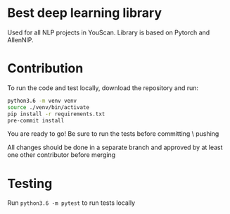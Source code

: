 # Best deep learning library

Used for all NLP projects in YouScan. Library is based on Pytorch and AllenNlP.


# Contribution

To run the code and test locally, download the repository and run:
```bash
python3.6 -m venv venv
source ./venv/bin/activate
pip install -r requirements.txt
pre-commit install
```
You are ready to go!
Be sure to run the tests before committing \ pushing

All changes should be done in a separate branch and approved by at least one other contributor before merging


# Testing

Run `python3.6 -m pytest` to run tests locally
